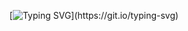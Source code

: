 <div align="center">
  
[![Typing SVG](https://readme-typing-svg.herokuapp.com?font=Inter&weight=700&size=50&pause=1000&color=007EFF&background=BBD7FF00&center=true&vCenter=true&width=1000&height=200&lines=Welcome+to+my+page%2C+buddy.)](https://git.io/typing-svg)

</div>


  


  




<!--<picture>
  <source
    media="(prefers-color-scheme: dark)"
    srcset="https://raw.githubusercontent.com/FacePunch1337/snk/output/github-contribution-grid-snake-dark.svg"
  />
  <source
    media="(prefers-color-scheme: light)"
    srcset="https://raw.githubusercontent.com/FacePunch1337/snk/output/github-contribution-grid-snake.svg"
  />
  <img
    alt="github contribution grid snake animation"
    src="https://raw.githubusercontent.com/FacePunch1337/snk/output/github-contribution-grid-snake.svg"
  />
</picture>-->
